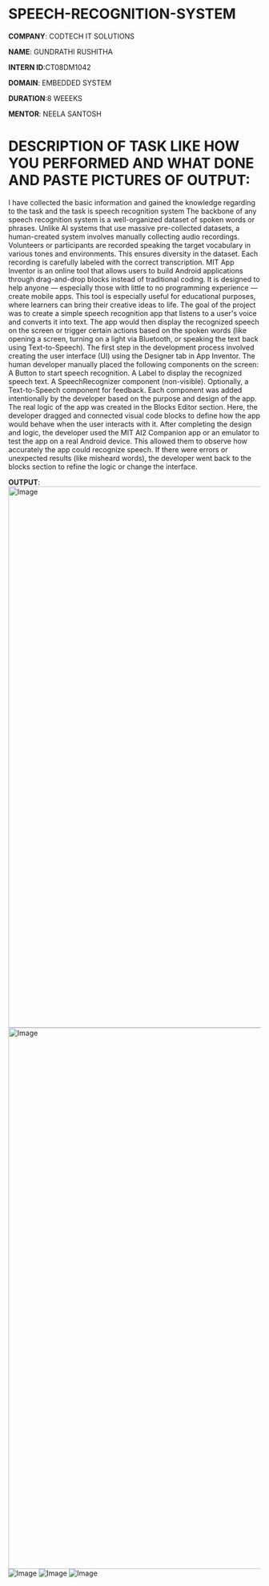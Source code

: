 # SPEECH-RECOGNITION-SYSTEM

**COMPANY**: CODTECH IT SOLUTIONS

**NAME**: GUNDRATHI RUSHITHA

**INTERN ID**:CT08DM1042

**DOMAIN**: EMBEDDED SYSTEM

**DURATION**:8 WEEEKS

**MENTOR**: NEELA SANTOSH

# DESCRIPTION OF TASK LIKE HOW YOU PERFORMED AND WHAT DONE AND PASTE PICTURES OF OUTPUT:
I have collected the basic information and gained the knowledge regarding to the task and the task is speech recognition system The backbone of any speech recognition system is a well-organized dataset of spoken words or phrases. Unlike AI systems that use massive pre-collected datasets, a human-created system involves manually collecting audio recordings. Volunteers or participants are recorded speaking the target vocabulary in various tones and environments. This ensures diversity in the dataset. Each recording is carefully labeled with the correct transcription. 
MIT App Inventor is an online tool that allows users to build Android applications through drag-and-drop blocks instead of traditional coding. It is designed to help anyone — especially those with little to no programming experience — create mobile apps. This tool is especially useful for educational purposes, where learners can bring their creative ideas to life.
The goal of the project was to create a simple speech recognition app that listens to a user's voice and converts it into text. The app would then display the recognized speech on the screen or trigger certain actions based on the spoken words (like opening a screen, turning on a light via Bluetooth, or speaking the text back using Text-to-Speech).
The first step in the development process involved creating the user interface (UI) using the Designer tab in App Inventor. The human developer manually placed the following components on the screen:
A Button to start speech recognition.
A Label to display the recognized speech text.
A SpeechRecognizer component (non-visible).
Optionally, a Text-to-Speech component for feedback.
Each component was added intentionally by the developer based on the purpose and design of the app.
The real logic of the app was created in the Blocks Editor section. Here, the developer dragged and connected visual code blocks to define how the app would behave when the user interacts with it. 
After completing the design and logic, the developer used the MIT AI2 Companion app or an emulator to test the app on a real Android device. This allowed them to observe how accurately the app could recognize speech. If there were errors or unexpected results (like misheard words), the developer went back to the blocks section to refine the logic or change the interface.

**OUTPUT**:<img width="1920" height="1080" alt="Image" src="https://github.com/user-attachments/assets/28ebe0ba-d6e4-4334-8933-2a022ff75ea8" />
<img width="1920" height="1080" alt="Image" src="https://github.com/user-attachments/assets/1de874ae-ccaf-47b0-86ab-32690f02edc5" />
![Image](https://github.com/user-attachments/assets/b0700b20-dfe8-4a1f-acf7-8e72c73c67ce)
![Image](https://github.com/user-attachments/assets/5404fdfe-80cf-4a15-b606-b0750db8003f)
![Image](https://github.com/user-attachments/assets/c14e46aa-0168-42d7-bc31-b2bdde2b97e0)

